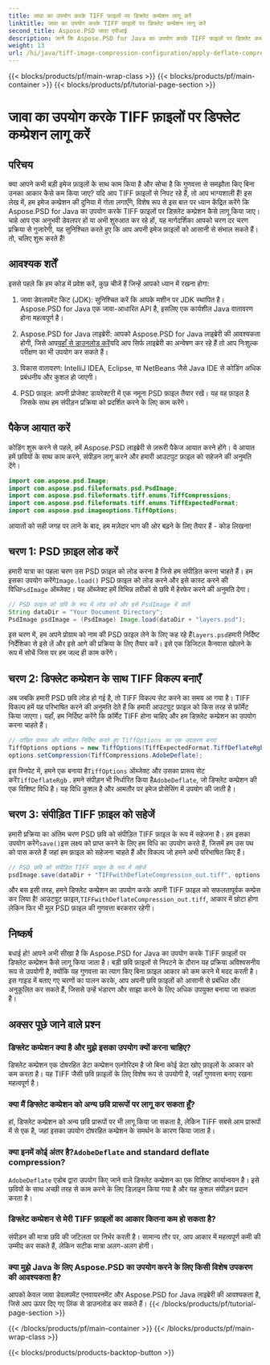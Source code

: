 ```yaml
---
title: जावा का उपयोग करके TIFF फ़ाइलों पर डिफ्लेट कम्प्रेशन लागू करें
linktitle: जावा का उपयोग करके TIFF फ़ाइलों पर डिफ्लेट कम्प्रेशन लागू करें
second_title: Aspose.PSD जावा एपीआई
description: जानें कि Aspose.PSD for Java का उपयोग करके TIFF फ़ाइलों पर डिफ़्लेट कम्प्रेशन कैसे लागू करें। गुणवत्ता खोए बिना फ़ाइल आकार को कुशलतापूर्वक कम करने के लिए हमारे चरण-दर-चरण मार्गदर्शिका का पालन करें।
weight: 13
url: /hi/java/tiff-image-compression-configuration/apply-deflate-compression-tiff-files/
---
```


{{< blocks/products/pf/main-wrap-class >}}
{{< blocks/products/pf/main-container >}}
{{< blocks/products/pf/tutorial-page-section >}}

# जावा का उपयोग करके TIFF फ़ाइलों पर डिफ्लेट कम्प्रेशन लागू करें

## परिचय

क्या आपने कभी बड़ी इमेज फ़ाइलों के साथ काम किया है और सोचा है कि गुणवत्ता से समझौता किए बिना उनका आकार कैसे कम किया जाए? यदि आप TIFF फ़ाइलों से निपट रहे हैं, तो आप भाग्यशाली हैं! इस लेख में, हम इमेज कम्प्रेशन की दुनिया में गोता लगाएँगे, विशेष रूप से इस बात पर ध्यान केंद्रित करेंगे कि Aspose.PSD for Java का उपयोग करके TIFF फ़ाइलों पर डिफ़्लेट कम्प्रेशन कैसे लागू किया जाए। चाहे आप एक अनुभवी डेवलपर हों या अभी शुरुआत कर रहे हों, यह मार्गदर्शिका आपको चरण दर चरण प्रक्रिया से गुजारेगी, यह सुनिश्चित करते हुए कि आप अपनी इमेज फ़ाइलों को आसानी से संभाल सकते हैं। तो, चलिए शुरू करते हैं!

## आवश्यक शर्तें

इससे पहले कि हम कोड में प्रवेश करें, कुछ चीजें हैं जिन्हें आपको ध्यान में रखना होगा:

1. जावा डेवलपमेंट किट (JDK): सुनिश्चित करें कि आपके मशीन पर JDK स्थापित है। Aspose.PSD for Java एक जावा-आधारित API है, इसलिए एक कार्यशील Java वातावरण होना महत्वपूर्ण है।
   
2.  Aspose.PSD for Java लाइब्रेरी: आपको Aspose.PSD for Java लाइब्रेरी की आवश्यकता होगी, जिसे आप[यहाँ से डाउनलोड करें](https://releases.aspose.com/psd/java/)यदि आप सिर्फ लाइब्रेरी का अन्वेषण कर रहे हैं तो आप निःशुल्क परीक्षण का भी उपयोग कर सकते हैं।

3. विकास वातावरण: IntelliJ IDEA, Eclipse, या NetBeans जैसे Java IDE से कोडिंग अधिक प्रबंधनीय और कुशल हो जाएगी।

4. PSD फ़ाइल: अपनी प्रोजेक्ट डायरेक्टरी में एक नमूना PSD फ़ाइल तैयार रखें। यह वह फ़ाइल है जिसके साथ हम संपीड़न प्रक्रिया को प्रदर्शित करने के लिए काम करेंगे।

## पैकेज आयात करें

कोडिंग शुरू करने से पहले, हमें Aspose.PSD लाइब्रेरी से ज़रूरी पैकेज आयात करने होंगे। ये आयात हमें छवियों के साथ काम करने, संपीड़न लागू करने और हमारी आउटपुट फ़ाइल को सहेजने की अनुमति देंगे।

```java
import com.aspose.psd.Image;
import com.aspose.psd.fileformats.psd.PsdImage;
import com.aspose.psd.fileformats.tiff.enums.TiffCompressions;
import com.aspose.psd.fileformats.tiff.enums.TiffExpectedFormat;
import com.aspose.psd.imageoptions.TiffOptions;
```

आयातों को सही जगह पर लाने के बाद, हम मज़ेदार भाग की ओर बढ़ने के लिए तैयार हैं - कोड लिखना!

## चरण 1: PSD फ़ाइल लोड करें

 हमारी यात्रा का पहला चरण उस PSD फ़ाइल को लोड करना है जिसे हम संपीड़ित करना चाहते हैं। हम इसका उपयोग करेंगे`Image.load()` PSD फ़ाइल को लोड करने और इसे कास्ट करने की विधि`PsdImage` ऑब्जेक्ट। यह ऑब्जेक्ट हमें विभिन्न तरीकों से छवि में हेरफेर करने की अनुमति देगा।

```java
// PSD फ़ाइल को छवि के रूप में लोड करें और इसे PsdImage में डालें
String dataDir = "Your Document Directory";
PsdImage psdImage = (PsdImage) Image.load(dataDir + "layers.psd");
```

 इस चरण में, हम अपने प्रोग्राम को नाम की PSD फ़ाइल लेने के लिए कह रहे हैं`layers.psd`हमारी निर्दिष्ट निर्देशिका से इसे लें और इसे आगे की प्रक्रिया के लिए तैयार करें। इसे एक डिजिटल कैनवास खोलने के रूप में सोचें जिस पर हम जल्द ही काम करेंगे।

## चरण 2: डिफ्लेट कम्प्रेशन के साथ TIFF विकल्प बनाएँ

अब जबकि हमारी PSD छवि लोड हो गई है, तो TIFF विकल्प सेट करने का समय आ गया है। TIFF विकल्प हमें यह परिभाषित करने की अनुमति देते हैं कि हमारी आउटपुट फ़ाइल को किस तरह से फ़ॉर्मेट किया जाएगा। यहाँ, हम निर्दिष्ट करेंगे कि फ़ॉर्मेट TIFF होना चाहिए और हम डिफ़्लेट कम्प्रेशन का उपयोग करना चाहते हैं।

```java
// वांछित प्रारूप और संपीड़न निर्दिष्ट करते हुए TiffOptions का एक उदाहरण बनाएं
TiffOptions options = new TiffOptions(TiffExpectedFormat.TiffDeflateRgb);
options.setCompression(TiffCompressions.AdobeDeflate);
```

 इस स्निपेट में, हमने एक बनाया है`TiffOptions` ऑब्जेक्ट और उसका प्रारूप सेट करें`TiffDeflateRgb` . हमने संपीड़न भी निर्धारित किया है`AdobeDeflate`, जो डिफ्लेट कम्प्रेशन की एक विशिष्ट विधि है। यह विधि कुशल है और आमतौर पर इमेज प्रोसेसिंग में उपयोग की जाती है।

## चरण 3: संपीड़ित TIFF फ़ाइल को सहेजें

 हमारी प्रक्रिया का अंतिम चरण PSD छवि को संपीड़ित TIFF फ़ाइल के रूप में सहेजना है। हम इसका उपयोग करेंगे`save()`इस लक्ष्य को प्राप्त करने के लिए हम विधि का उपयोग करते हैं, जिसमें हम उस पथ को पास करते हैं जहां हम फ़ाइल को सहेजना चाहते हैं और विकल्प जो हमने अभी परिभाषित किए हैं।

```java
// PSD छवि को संपीड़ित TIFF फ़ाइल के रूप में सहेजें
psdImage.save(dataDir + "TIFFwithDeflateCompression_out.tiff", options);
```

 और बस इसी तरह, हमने डिफ्लेट कम्प्रेशन का उपयोग करके अपनी TIFF फ़ाइल को सफलतापूर्वक कम्प्रेस कर लिया है! आउटपुट फ़ाइल,`TIFFwithDeflateCompression_out.tiff`, आकार में छोटा होगा लेकिन फिर भी मूल PSD फ़ाइल की गुणवत्ता बरकरार रहेगी।

## निष्कर्ष

बधाई हो! आपने अभी सीखा है कि Aspose.PSD for Java का उपयोग करके TIFF फ़ाइलों पर डिफ्लेट कम्प्रेशन कैसे लागू किया जाता है। बड़ी छवि फ़ाइलों से निपटने के दौरान यह प्रक्रिया अविश्वसनीय रूप से उपयोगी है, क्योंकि यह गुणवत्ता का त्याग किए बिना फ़ाइल आकार को कम करने में मदद करती है। इस गाइड में बताए गए चरणों का पालन करके, आप अपनी छवि फ़ाइलों को आसानी से प्रबंधित और अनुकूलित कर सकते हैं, जिससे उन्हें भंडारण और साझा करने के लिए अधिक उपयुक्त बनाया जा सकता है।

## अक्सर पूछे जाने वाले प्रश्न

### डिफ्लेट कम्प्रेशन क्या है और मुझे इसका उपयोग क्यों करना चाहिए?
डिफ्लेट कम्प्रेशन एक दोषरहित डेटा कम्प्रेशन एल्गोरिदम है जो बिना कोई डेटा खोए फ़ाइलों के आकार को कम करता है। यह TIFF जैसी छवि फ़ाइलों के लिए विशेष रूप से उपयोगी है, जहाँ गुणवत्ता बनाए रखना महत्वपूर्ण है।

### क्या मैं डिफ्लेट कम्प्रेशन को अन्य छवि प्रारूपों पर लागू कर सकता हूँ?
हां, डिफ्लेट कम्प्रेशन को अन्य छवि प्रारूपों पर भी लागू किया जा सकता है, लेकिन TIFF सबसे आम प्रारूपों में से एक है, जहां इसका उपयोग दोषरहित कम्प्रेशन के समर्थन के कारण किया जाता है।

###  क्या इनमें कोई अंतर है?`AdobeDeflate` and standard deflate compression?
`AdobeDeflate` एडोब द्वारा उपयोग किए जाने वाले डिफ्लेट कम्प्रेशन का एक विशिष्ट कार्यान्वयन है। इसे छवियों के साथ अच्छी तरह से काम करने के लिए डिज़ाइन किया गया है और यह कुशल संपीड़न प्रदान करता है।

### डिफ्लेट कम्प्रेशन से मेरी TIFF फ़ाइलों का आकार कितना कम हो सकता है?
संपीड़न की मात्रा छवि की जटिलता पर निर्भर करती है। सामान्य तौर पर, आप आकार में महत्वपूर्ण कमी की उम्मीद कर सकते हैं, लेकिन सटीक मात्रा अलग-अलग होगी।

### क्या मुझे Java के लिए Aspose.PSD का उपयोग करने के लिए किसी विशेष उपकरण की आवश्यकता है?
आपको केवल जावा डेवलपमेंट एनवायरनमेंट और Aspose.PSD for Java लाइब्रेरी की आवश्यकता है, जिसे आप ऊपर दिए गए लिंक से डाउनलोड कर सकते हैं।
{{< /blocks/products/pf/tutorial-page-section >}}

{{< /blocks/products/pf/main-container >}}
{{< /blocks/products/pf/main-wrap-class >}}

{{< blocks/products/products-backtop-button >}}
